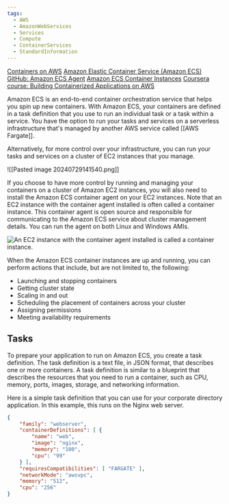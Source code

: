 ```yaml
---
tags:
  - AWS
  - AmazonWebServices
  - Services
  - Compute
  - ContainerServices
  - StandardInformation
---
```


[Containers on AWS](https://aws.amazon.com/containers/services/)
[Amazon Elastic Container Service (Amazon ECS)](https://aws.amazon.com/ecs/)
[GitHub: Amazon ECS Agent](https://github.com/aws/amazon-ecs-agent)
[Amazon ECS Container Instances](https://docs.aws.amazon.com/AmazonECS/latest/developerguide/ECS_instances.html)
[Coursera course: Building Containerized Applications on AWS](https://www.coursera.org/learn/containerized-apps-on-aws)


Amazon ECS is an end-to-end container orchestration service that helps you spin up new containers. With Amazon ECS, your containers are defined in a task definition that you use to run an individual task or a task within a service. You have the option to run your tasks and services on 
a serverless infrastructure that's managed by another AWS service called [[AWS Fargate]]. 

Alternatively, for more control over your infrastructure, you can run your tasks and services on a cluster of EC2 instances that you manage.

![[Pasted image 20240729141540.png]]

If you choose to have more control by running and managing your containers on a cluster of Amazon EC2 instances, you will also need to install the Amazon ECS container agent on your EC2 instances. Note that an EC2 instance with the container agent installed is often called a container instance. This container agent is open source and responsible for communicating to the Amazon ECS service about cluster management details. You can run the agent on both Linux and Windows AMIs. 

![An EC2 instance with the container agent installed is called a container instance.](https://explore.skillbuilder.aws/files/a/w/aws_prod1_docebosaas_com/1722265200/iWP68hjrw6q_ADNOlBS5Ag/tincan/7b5246b3e4dcf41ee9510fd1863163b18f6b0358/assets/XbD8apMKo5wCAHO6_YiX8p1udFI_1rzlu.jpg)

When the Amazon ECS container instances are up and running, you can perform actions that include, but are not limited to, the following:

- Launching and stopping containers
- Getting cluster state
- Scaling in and out
- Scheduling the placement of containers across your cluster
- Assigning permissions
- Meeting availability requirements

## Tasks

To prepare your application to run on Amazon ECS, you create a task definition. The task definition is a text file, in JSON format, that describes one or more containers. A task definition is similar to a blueprint that describes the resources that you need to run a container, such as CPU, memory, ports, images, storage, and networking information.  
  
Here is a simple task definition that you can use for your corporate directory application. In this example, this runs on the Nginx web server.

```json
{
	"family": "webserver",
	"containerDefinitions": [ {
		"name": "web",
		"image": "nginx",
		"memory": "100",
		"cpu": "99"
	} ],
	"requiresCompatibilities": [ "FARGATE" ],
	"networkMode": "awsvpc",
	"memory": "512",
	"cpu": "256"
}
```